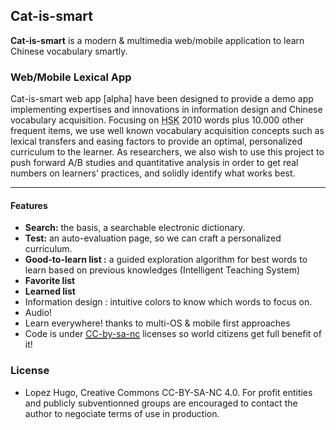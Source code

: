 ## Cat-is-smart
**Cat-is-smart** is a modern & multimedia web/mobile application to learn Chinese vocabulary smartly.

<link href="http://getbootstrap.com/dist/css/bootstrap.min.css" rel="stylesheet">
<div class="row well">
    <div class="col-xs-12 col-md-6">
        <h3>Web/Mobile Lexical App <!-- of +300.000 entries --></h3> 
        <p>Cat-is-smart web app [alpha] have been designed to provide a demo app implementing expertises and innovations in <span class="text-info">information design</span> and <span class="text-info">Chinese vocabulary acquisition</span>. Focusing on <abbr title="most popular standardized test of Mandarin Chinese">HSK</abbr> 2010 words plus 10.000 other frequent items, we use well known vocabulary acquisition concepts such as lexical transfers and easing factors to provide an <span class="text-info">optimal, personalized curriculum</span> to the learner. As researchers, we also wish to use this project to push forward <span class="text-info">A/B studies</span> and <span class="text-info">quantitative analysis</span> in order to get real numbers on learners' practices, and solidly identify what works best.</p>
        <!-- <p><a href="#!/search" class="btn btn-success pull-right">Get there &raquo;</a></p> -->
    </div>
    <!-- /Left -->
    <div class="col-xs-12 col-md-6">
        <hr class="visible-sm visible-xs">
         <h4>Features</h4> 
        <ul>
            <li><b class="fa fa-search"> Search:</b> the basis, a searchable electronic dictionary.</li>
            <li><b class="fa fa-bomb"> Test:</b> an auto-evaluation page, so we can craft a personalized curriculum.</li>
            <li><b class="fa fa-rocket"> Good-to-learn list :</b> a guided exploration algorithm for best words to learn based on previous knowledges (Intelligent Teaching System)</li>
            <li><b class="fa fa-star"> Favorite list</b>
            </li>
            <li><b class="fa fa-check"> Learned list</b>
            </li>
            <li>Information design : intuitive colors to know which words to focus on.</li>
            <li>Audio!</li>
            <li>Learn everywhere! thanks to multi-OS &amp; mobile first approaches</li>
            <li>Code is under <!-- <a href="http://opensource.org/licenses/MIT"><abbr title="a permissive license">MIT</abbr></a> &amp; --><a href="https://creativecommons.org/licenses/by-nc-sa/4.0/deed.en_US"><abbr title="open license for media">CC-by-sa-nc</abbr></a> licenses so world citizens get full benefit of it!</li>
        </ul>
    </div>
    <!-- /Rigth -->
</div>

### License
* Lopez Hugo, Creative Commons CC-BY-SA-NC 4.0. 
For profit entities and publicly subventionned groups are encouraged to contact the author to negociate terms of use in production.